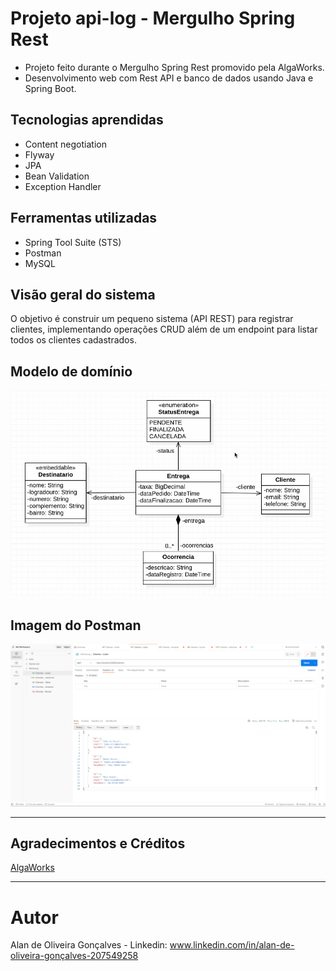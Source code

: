 # Projeto api-log - Mergulho Spring Rest
- Projeto feito durante o Mergulho Spring Rest promovido pela AlgaWorks.
- Desenvolvimento web com Rest API e banco de dados usando Java e Spring Boot.

## Tecnologias aprendidas

- Content negotiation
- Flyway
- JPA
- Bean Validation
- Exception Handler


## Ferramentas utilizadas
- Spring Tool Suite (STS)
- Postman
- MySQL 

## Visão geral do sistema
O objetivo é construir um pequeno sistema (API REST) para registrar clientes, implementando operações CRUD além de um endpoint para listar todos os clientes cadastrados. 

## Modelo de domínio
![Image](https://github.com/Alan-oliveir/log-api/blob/main/images/modelo_conceitual_workslog.png)

## Imagem do Postman
![Image](https://github.com/Alan-oliveir/log-api/blob/main/images/img-workslog-clientes-list.png)
___

## Agradecimentos e Créditos
[AlgaWorks](https://www.algaworks.com/)
___

# Autor
Alan de Oliveira Gonçalves - Linkedin: www.linkedin.com/in/alan-de-oliveira-gonçalves-207549258 
